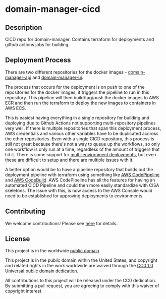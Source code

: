 # domain-manager-cicd

## Description

CICD repo for domain-manager. Contains terraform for deployments and github actions jobs for building.

## Deployment Process

There are two different repositories for the docker images - [domain-manager-api](https://github.com/cisagov/domain-manager-api) and [domain-manager-ui](https://github.com/cisagov/domain-manager-ui).

The process that occurs for the deployment is on push to one of the repositories for the docker images, it triggers the pipeline to run in this repository. This pipeline will then build/tag/push the docker images to AWS ECR and then run the terraform to deploy the new images to containers in AWS ECS.

This is easiest having everything in a single repository for building and deploying due to Github Actions not supporting multi-repository pipelines very well. If there is multiple repositories that span this deployment process, AWS credentials and various other variables have to be duplicated accross the other repositories. Even with a single CICD repository, this process is still not great because there's not a way to queue up the workflows, so only one workflow is only run at a time, regardless of the amount of triggers that hit it. There is some support for [multi-environment deployments](https://docs.github.com/en/actions/reference/environments), but even these are difficult to setup and there are multiple issues with it.

A better option would be to have a pipeline repository that builds out the deployment pipeline with terraform using something like [AWS CodePipeline](https://docs.aws.amazon.com/codepipeline/latest/userguide/welcome.html) and [AWS CodeBuild](https://docs.aws.amazon.com/codebuild/latest/userguide/welcome.html). AWS CodePipeline has all the features for having an automated CICD Pipeline and could then more easily standardize with CISA skeletons. The issue with this, is now access to the AWS Console would need to be established for approving deployments to environments.

## Contributing

We welcome contributions! Please see [here](CONTRIBUTING.md) for
details.

## License

This project is in the worldwide [public domain](LICENSE).

This project is in the public domain within the United States, and
copyright and related rights in the work worldwide are waived through
the [CC0 1.0 Universal public domain
dedication](https://creativecommons.org/publicdomain/zero/1.0/).

All contributions to this project will be released under the CC0
dedication. By submitting a pull request, you are agreeing to comply
with this waiver of copyright interest.
